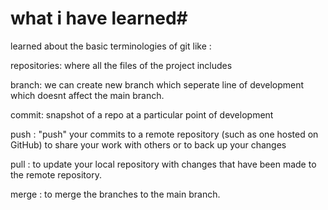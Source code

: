 # what i have learned#

learned about the basic terminologies of git like :

repositories: where all the files of the project includes

branch: we can create new branch which seperate line of development which  doesnt affect the main  branch.

commit: snapshot of a repo at a particular point of development

push : "push" your commits to a remote repository (such as one hosted on GitHub) to share your work with others or to back up your changes

pull :  to update your local repository with changes that have been made to the remote repository.

merge : to merge the branches to the main branch.
